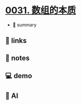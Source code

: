 # [0031. 数组的本质](https://github.com/Tdahuyou/javascript/tree/main/0031.%20%E6%95%B0%E7%BB%84%E7%9A%84%E6%9C%AC%E8%B4%A8)

- 📝 summary

## 🔗 links
## 📒 notes
## 💻 demo
## 🤖 AI

